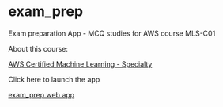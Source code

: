 # exam_prep
Exam preparation App - MCQ studies for AWS course MLS-C01

About this course:

<a href='https://aws.amazon.com/certification/certified-machine-learning-specialty/'>AWS Certified Machine Learning - Specialty</a>


Click here to launch the app

<a href='https://wingsmaker.github.io/exam_prep/exam_prep.html'>exam_prep web app</a>

